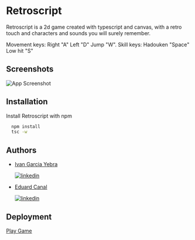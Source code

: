 
# Retroscript

Retroscript is a 2d game created with typescript and canvas, with a retro touch and characters and sounds you will surely remember.

Movement keys: Right "A" Left "D" Jump "W".
Skill keys: Hadouken "Space" Low hit "S"

## Screenshots

![App Screenshot](https://raw.githubusercontent.com/yebrai/retroscript/main/images/introMd.jpg)


## Installation

Install Retroscript with npm

```bash
  npm install
  tsc -w
```
    
## Authors

- [Ivan Garcia Yebra](https://www.github.com/https://github.com/yebrai)

  [![linkedin](https://img.shields.io/badge/linkedin-0A66C2?style=for-the-badge&logo=linkedin&logoColor=white)](https://www.linkedin.com/)

- [Eduard Canal](https://www.github.com/https://github.com/eduacan)

  [![linkedin](https://img.shields.io/badge/linkedin-0A66C2?style=for-the-badge&logo=linkedin&logoColor=white)](https://www.linkedin.com/)


## Deployment

[Play Game](https://yebrai.github.io/retroscript/)

